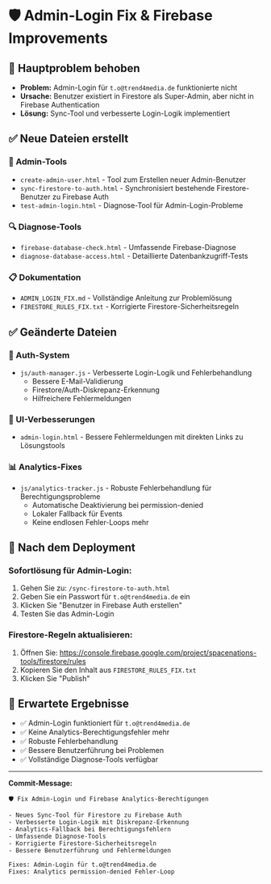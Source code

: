 # 🛡️ Admin-Login Fix & Firebase Improvements

## 🎯 Hauptproblem behoben
- **Problem:** Admin-Login für `t.o@trend4media.de` funktionierte nicht
- **Ursache:** Benutzer existiert in Firestore als Super-Admin, aber nicht in Firebase Authentication
- **Lösung:** Sync-Tool und verbesserte Login-Logik implementiert

## ✅ Neue Dateien erstellt

### 🔧 Admin-Tools
- `create-admin-user.html` - Tool zum Erstellen neuer Admin-Benutzer
- `sync-firestore-to-auth.html` - Synchronisiert bestehende Firestore-Benutzer zu Firebase Auth
- `test-admin-login.html` - Diagnose-Tool für Admin-Login-Probleme

### 🔍 Diagnose-Tools
- `firebase-database-check.html` - Umfassende Firebase-Diagnose
- `diagnose-database-access.html` - Detaillierte Datenbankzugriff-Tests

### 📋 Dokumentation
- `ADMIN_LOGIN_FIX.md` - Vollständige Anleitung zur Problemlösung
- `FIRESTORE_RULES_FIX.txt` - Korrigierte Firestore-Sicherheitsregeln

## ✅ Geänderte Dateien

### 🔐 Auth-System
- `js/auth-manager.js` - Verbesserte Login-Logik und Fehlerbehandlung
  - Bessere E-Mail-Validierung
  - Firestore/Auth-Diskrepanz-Erkennung
  - Hilfreichere Fehlermeldungen

### 🎨 UI-Verbesserungen
- `admin-login.html` - Bessere Fehlermeldungen mit direkten Links zu Lösungstools

### 📊 Analytics-Fixes
- `js/analytics-tracker.js` - Robuste Fehlerbehandlung für Berechtigungsprobleme
  - Automatische Deaktivierung bei permission-denied
  - Lokaler Fallback für Events
  - Keine endlosen Fehler-Loops mehr

## 🚀 Nach dem Deployment

### Sofortlösung für Admin-Login:
1. Gehen Sie zu: `/sync-firestore-to-auth.html`
2. Geben Sie ein Passwort für `t.o@trend4media.de` ein
3. Klicken Sie "Benutzer in Firebase Auth erstellen"
4. Testen Sie das Admin-Login

### Firestore-Regeln aktualisieren:
1. Öffnen Sie: https://console.firebase.google.com/project/spacenations-tools/firestore/rules
2. Kopieren Sie den Inhalt aus `FIRESTORE_RULES_FIX.txt`
3. Klicken Sie "Publish"

## 🎉 Erwartete Ergebnisse
- ✅ Admin-Login funktioniert für `t.o@trend4media.de`
- ✅ Keine Analytics-Berechtigungsfehler mehr
- ✅ Robuste Fehlerbehandlung
- ✅ Bessere Benutzerführung bei Problemen
- ✅ Vollständige Diagnose-Tools verfügbar

---

**Commit-Message:**
```
🛡️ Fix Admin-Login und Firebase Analytics-Berechtigungen

- Neues Sync-Tool für Firestore zu Firebase Auth
- Verbesserte Login-Logik mit Diskrepanz-Erkennung  
- Analytics-Fallback bei Berechtigungsfehlern
- Umfassende Diagnose-Tools
- Korrigierte Firestore-Sicherheitsregeln
- Bessere Benutzerführung und Fehlermeldungen

Fixes: Admin-Login für t.o@trend4media.de
Fixes: Analytics permission-denied Fehler-Loop
```